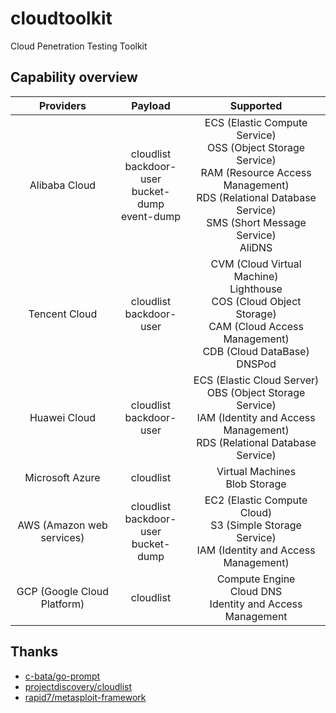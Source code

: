 # cloudtoolkit
Cloud Penetration Testing Toolkit

## Capability overview

|          Providers          |                   Payload                   |                          Supported                           |
| :-------------------------: | :-----------------------------------------: | :----------------------------------------------------------: |
|        Alibaba Cloud        | cloudlist<br/>backdoor-user<br/>bucket-dump<br/>event-dump | ECS (Elastic Compute Service)<br/>OSS (Object Storage Service)<br/>RAM (Resource Access Management)<br/>RDS (Relational Database Service)<br/>SMS (Short Message Service)<br/>AliDNS |
|        Tencent Cloud        |         cloudlist<br/>backdoor-user         | CVM (Cloud Virtual Machine)<br/>Lighthouse<br/>COS (Cloud Object Storage)<br/>CAM (Cloud Access Management)<br/>CDB (Cloud DataBase)<br/>DNSPod |
|        Huawei Cloud         |         cloudlist<br/>backdoor-user         | ECS (Elastic Cloud Server)<br/>OBS (Object Storage Service)<br/>IAM (Identity and Access Management)<br/>RDS (Relational Database Service) |
|       Microsoft Azure       |                  cloudlist                  |              Virtual Machines<br/>Blob Storage               |
|  AWS (Amazon web services)  | cloudlist<br/>backdoor-user<br/>bucket-dump | EC2 (Elastic Compute Cloud)<br/>S3 (Simple Storage Service)<br/>IAM (Identity and Access Management) |
| GCP (Google Cloud Platform) |                  cloudlist                  |                 Compute Engine<br/>Cloud DNS<br/>Identity and Access Management                 |

## Thanks
- [c-bata/go-prompt](https://github.com/c-bata/go-prompt)
- [projectdiscovery/cloudlist](https://github.com/projectdiscovery/cloudlist)
- [rapid7/metasploit-framework](https://github.com/rapid7/metasploit-framework)